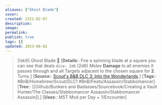 ```yaml
---
aliases: ["Ghost Blade"]
cover: 
created: 2321-02-07
description: 
image: 
permalink: 
publish: true
tags: []
updated: 2023-06-02
---
```


> [!skill] Ghost Blade 🍻
> [**Details**:: Fire a spinning blade at a square you can see that deals `dice: 2d6` (2d6) *Melee* **Damage** to all enemies it passes through and all Targets adjacent to the chosen square for **2** Turns.]
> [**Source**:: [Scout's B&B DLC 3: Into the Wonderlands](https://docs.google.com/document/d/1MLOgrWwcLNTnP9PuXrKiLImy7SUh4hXO8arVUAlmdp0/edit).]
> [**Tags**:: #BnB/Homebrew/Scout/DLC1  #BnB/Feats/Assassin/Stabbomancer]
> [**Tree**:: [[Github/Bunkers and Badasses/Sourcebook/Creating a Vault Hunter/The Classes/Stabbomancer Assassin/Stabbomancer Assassin]].]
> [**Uses**::  MST Mod per Day + 1/Encounter]

